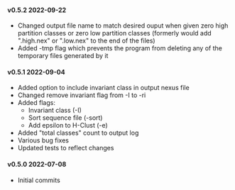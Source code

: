 #### v0.5.2 2022-09-22
- Changed output file name to match desired ouput when given zero high partition classes or zero low partition classes
  (formerly would add ".high.nex" or ".low.nex" to the end of the files)
- Added -tmp flag which prevents the program from deleting any of the temporary files generated by it

#### v0.5.1 2022-09-04
- Added option to include invariant class in output nexus file
- Changed remove invariant flag from -I to -ri
- Added flags:
	- Invariant class (-I)
	- Sort sequence file (-sort)
	- Add epsilon to H-Clust (-e)
- Added "total classes" count to output log
- Various bug fixes
- Updated tests to reflect changes

#### v0.5.0 2022-07-08 
- Initial commits